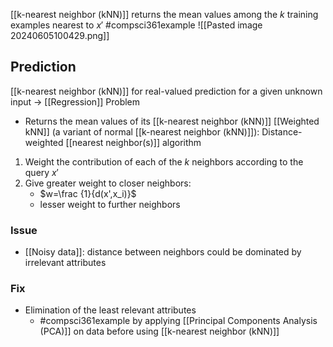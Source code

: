 [[k-nearest neighbor (kNN)]] returns the mean values among the $k$ training examples nearest to $x'$
#compsci361example ![[Pasted image 20240605100429.png]]
## Prediction
[[k-nearest neighbor (kNN)]] for real-valued prediction for a given unknown input $\rightarrow$ [[Regression]] Problem
- Returns the mean values of its [[k-nearest neighbor (kNN)]]
[[Weighted kNN]] (a variant of normal [[k-nearest neighbor (kNN)]]): Distance-weighted [[nearest neighbor(s)]] algorithm
1. Weight the contribution of each of the $k$ neighbors according to the query $x'$
2. Give greater weight to closer neighbors:
	- $w=\frac {1}{d(x',x_i)}$
	- lesser weight to further neighbors
### Issue
- [[Noisy data]]: distance between neighbors could be dominated by irrelevant attributes
### Fix
- Elimination of the least relevant attributes
	- #compsci361example by applying [[Principal Components Analysis (PCA)]] on data before using [[k-nearest neighbor (kNN)]]